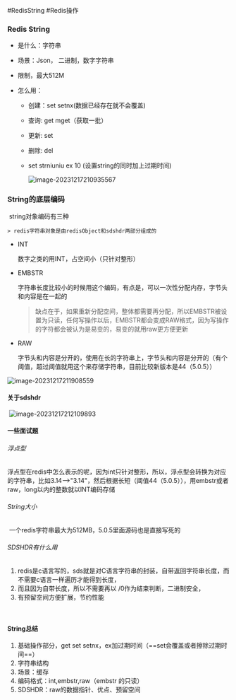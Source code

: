#RedisString #Redis操作
### Redis String 

- 是什么：字符串
- 场景：Json， 二进制，数字字符串
- 限制，最大512M

- 怎么用：
  - 创建：set  setnx(数据已经存在就不会覆盖)

  - 查询: get mget（获取一批）

  - 更新: set

  - 删除: del 

  - set  strniuniu ex 10 (设置string的同时加上过期时间)

    ![image-20231217210935567](D:\study\img\image-20231217210935567.png)

 

### String的底层编码

​	string对象编码有三种

	> redis字符串对象是由redisObject和sdshdr两部分组成的

- INT

    数字之类的用INT，占空间小（只针对整形）

- EMBSTR

  字符串长度比较小的时候用这个编码，有点是，可以一次性分配内存，字节头和内容是在一起的

  > 缺点在于，如果重新分配空间，整体都需要再分配，所以EMBSTR被设置为只读，任何写操作以后，EMBSTR都会变成RAW格式，因为写操作的字符都会被认为是易变的，易变的就用raw更方便更新

- RAW

  字节头和内容是分开的，使用在长的字符串上，字节头和内容是分开的（有个阈值，超过阈值就用这个来存储字符串，目前比较新版本是44（5.0.5））

![image-20231217211908559](C:\Users\92502\AppData\Roaming\Typora\typora-user-images\image-20231217211908559.png)

#### 	关于sdshdr

​	![image-20231217212109893](D:\\study\img\image-20231217212109893.png)

#### 一些面试题

###### 浮点型

​	浮点型在redis中怎么表示的呢，因为int只针对整形，所以，浮点型会转换为对应的字符串，比如3.14-->"3.14"，然后根据长短（阈值44（5.0.5）），用embstr或者raw，long以内的整数就以INT编码存储

###### String大小

​	一个redis字符串最大为512MB，5.0.5里面源码也是直接写死的

###### SDSHDR有什么用

1. redis是c语言写的，sds就是对C语言字符串的封装，自带返回字符串长度，而不需要c语言一样遍历才能得到长度，
2.  而且因为自带长度，所以不需要再以 /0作为结束判断，二进制安全，
3. 有预留空间方便扩展，节约性能

​		

#### String总结

1. 基础操作部分，get  set  setnx，ex加过期时间（==set会覆盖或者擦除过期时间==）
2. 字符串结构
3. 场景：缓存
4. 编码格式：int,embstr,raw（embstr 的只读）
5. SDSHDR：raw的数据指针、优点、预留空间